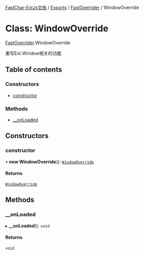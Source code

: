 [FastChar-ExtJs文档](../README.md) / [Exports](../modules.md) / [FastOverrider](../modules/FastOverrider.md) / WindowOverride

# Class: WindowOverride

[FastOverrider](../modules/FastOverrider.md).WindowOverride

重写Ext.Window相关的功能

## Table of contents

### Constructors

- [constructor](FastOverrider.WindowOverride.md#constructor)

### Methods

- [\_\_onLoaded](FastOverrider.WindowOverride.md#__onloaded)

## Constructors

### constructor

• **new WindowOverride**(): [`WindowOverride`](FastOverrider.WindowOverride.md)

#### Returns

[`WindowOverride`](FastOverrider.WindowOverride.md)

## Methods

### \_\_onLoaded

▸ **__onLoaded**(): `void`

#### Returns

`void`
